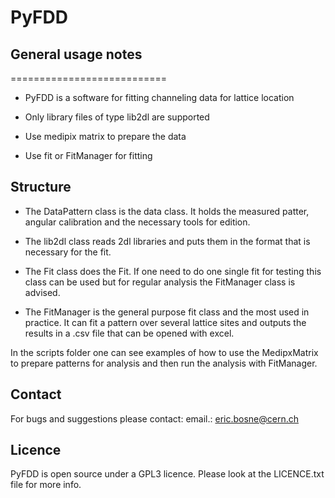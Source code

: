 # PyFDD


## General usage notes
===========================

- PyFDD is a software for fitting channeling data for lattice location

- Only library files of type lib2dl are supported

- Use medipix matrix to prepare the data

- Use fit or FitManager for fitting


## Structure

- The DataPattern class is the data class. It holds the measured patter, angular calibration and the necessary tools for edition.

- The lib2dl class reads 2dl libraries and puts them in the format that is necessary for the fit.

- The Fit class does the Fit. If one need to do one single fit for testing this class can be used but for regular analysis the FitManager class is advised.

- The FitManager is the general purpose fit class and the most used in practice. It can fit a pattern over several lattice sites and outputs the results in a .csv file that can be opened with excel.

In the scripts folder one can see examples of how to use the MedipxMatrix to prepare patterns for analysis and then run the analysis with FitManager.


## Contact
For bugs and suggestions please contact:
email.: eric.bosne@cern.ch


## Licence
PyFDD is open source under a GPL3 licence. Please look at the LICENCE.txt file for more info.

